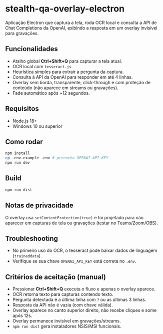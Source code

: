 # stealth-qa-overlay-electron

Aplicação Electron que captura a tela, roda OCR local e consulta a API de Chat Completions da OpenAI, exibindo a resposta em um overlay invisível para gravações.

## Funcionalidades
- Atalho global **Ctrl+Shift+Q** para capturar a tela atual.
- OCR local com `tesseract.js`.
- Heurística simples para extrair a pergunta da captura.
- Consulta à API da OpenAI para responder em até 4 linhas.
- Overlay sem borda, transparente, click-through e com proteção de conteúdo (não aparece em streams ou gravações).
- Fade automático após ~12 segundos.

## Requisitos
- Node.js 18+
- Windows 10 ou superior

## Como rodar
```bash
npm install
cp .env.example .env # preencha OPENAI_API_KEY
npm run dev
```

## Build
```bash
npm run dist
```

## Notas de privacidade
O overlay usa `setContentProtection(true)` e foi projetado para não aparecer em capturas de tela ou gravações (testar no Teams/Zoom/OBS).

## Troubleshooting
- No primeiro uso do OCR, o tesseract pode baixar dados de linguagem (`traineddata`).
- Verifique se sua chave `OPENAI_API_KEY` está correta no `.env`.

## Critérios de aceitação (manual)
- Pressionar **Ctrl+Shift+Q** executa o fluxo e apenas o overlay aparece.
- OCR retorna texto para capturas contendo texto.
- Pergunta detectada é a última linha com `?` ou as últimas 3 linhas.
- Resposta da API não é vazia (com chave válida).
- Overlay aparece no canto superior direito, não recebe cliques e some após 12s.
- Overlay permanece invisível em gravações/streams.
- `npm run dist` gera instaladores NSIS/MSI funcionais.
